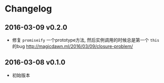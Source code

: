 # Changelog

## 2016-03-09 v0.2.0
- 修复 `promiseify` 一个prototype方法, 然后实例调用的时候总是第一个 `this` 的bug
  http://magicdawn.ml/2016/03/09/closure-problem/

## 2016-03-08 v0.1.0
- 初始版本